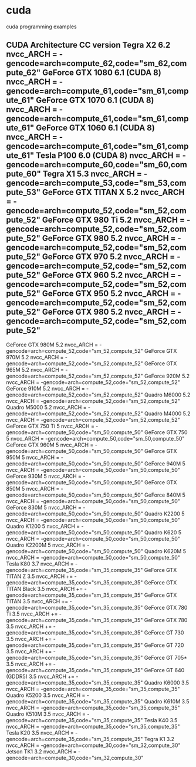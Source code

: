 # cuda
cuda programming examples

CUDA Architecture CC version
Tegra X2	6.2	nvcc_ARCH = -gencode=arch=compute_62,code="sm_62,compute_62"
GeForce GTX 1080	6.1 (CUDA 8)	nvcc_ARCH = -gencode=arch=compute_61,code="sm_61,compute_61"
GeForce GTX 1070	6.1 (CUDA 8)	nvcc_ARCH = -gencode=arch=compute_61,code="sm_61,compute_61"
GeForce GTX 1060	6.1 (CUDA 8)	nvcc_ARCH = -gencode=arch=compute_61,code="sm_61,compute_61"
Tesla P100	6.0 (CUDA 8)	nvcc_ARCH = -gencode=arch=compute_60,code="sm_60,compute_60"
Tegra X1	5.3	nvcc_ARCH = -gencode=arch=compute_53,code="sm_53,compute_53"
GeForce GTX TITAN X	5.2	nvcc_ARCH = -gencode=arch=compute_52,code="sm_52,compute_52"
GeForce GTX 980 Ti	5.2	nvcc_ARCH = -gencode=arch=compute_52,code="sm_52,compute_52"
GeForce GTX 980	5.2	nvcc_ARCH = -gencode=arch=compute_52,code="sm_52,compute_52"
GeForce GTX 970	5.2	nvcc_ARCH = -gencode=arch=compute_52,code="sm_52,compute_52"
GeForce GTX 960	5.2	nvcc_ARCH = -gencode=arch=compute_52,code="sm_52,compute_52"
GeForce GTX 950	5.2	nvcc_ARCH = -gencode=arch=compute_52,code="sm_52,compute_52"
GeForce GTX 980	5.2	nvcc_ARCH = -gencode=arch=compute_52,code="sm_52,compute_52"
-----------------------------------------------------------------------------------
GeForce GTX 980M	5.2	nvcc_ARCH = -gencode=arch=compute_52,code="sm_52,compute_52"
GeForce GTX 970M	5.2	nvcc_ARCH = -gencode=arch=compute_52,code="sm_52,compute_52"
GeForce GTX 965M	5.2	nvcc_ARCH = -gencode=arch=compute_52,code="sm_52,compute_52"
GeForce 920M	5.2	nvcc_ARCH = -gencode=arch=compute_52,code="sm_52,compute_52"
GeForce 910M	5.2	nvcc_ARCH = -gencode=arch=compute_52,code="sm_52,compute_52"
Quadro M6000	5.2	nvcc_ARCH = -gencode=arch=compute_52,code="sm_52,compute_52"
Quadro M5000	5.2	nvcc_ARCH = -gencode=arch=compute_52,code="sm_52,compute_52"
Quadro M4000	5.2	nvcc_ARCH = -gencode=arch=compute_52,code="sm_52,compute_52"
GeForce GTX 750 Ti	5	nvcc_ARCH = -gencode=arch=compute_50,code="sm_50,compute_50"
GeForce GTX 750	5	nvcc_ARCH = -gencode=arch=compute_50,code="sm_50,compute_50"
GeForce GTX 960M	5	nvcc_ARCH = -gencode=arch=compute_50,code="sm_50,compute_50"
GeForce GTX 950M	5	nvcc_ARCH = -gencode=arch=compute_50,code="sm_50,compute_50"
GeForce 940M	5	nvcc_ARCH = -gencode=arch=compute_50,code="sm_50,compute_50"
GeForce 930M	5	nvcc_ARCH = -gencode=arch=compute_50,code="sm_50,compute_50"
GeForce GTX 850M	5	nvcc_ARCH = -gencode=arch=compute_50,code="sm_50,compute_50"
GeForce 840M	5	nvcc_ARCH = -gencode=arch=compute_50,code="sm_50,compute_50"
GeForce 830M	5	nvcc_ARCH = -gencode=arch=compute_50,code="sm_50,compute_50"
Quadro K2200	5	nvcc_ARCH = -gencode=arch=compute_50,code="sm_50,compute_50"
Quadro K1200	5	nvcc_ARCH = -gencode=arch=compute_50,code="sm_50,compute_50"
Quadro K620	5	nvcc_ARCH = -gencode=arch=compute_50,code="sm_50,compute_50"
Quadro K2200M	5	nvcc_ARCH = -gencode=arch=compute_50,code="sm_50,compute_50"
Quadro K620M	5	nvcc_ARCH = -gencode=arch=compute_50,code="sm_50,compute_50"
Tesla K80	3.7	nvcc_ARCH = -gencode=arch=compute_35,code="sm_35,compute_35"
GeForce GTX TITAN Z	3.5	nvcc_ARCH += -gencode=arch=compute_35,code="sm_35,compute_35"
GeForce GTX TITAN Black	3.5	nvcc_ARCH += -gencode=arch=compute_35,code="sm_35,compute_35"
GeForce GTX TITAN	3.5	nvcc_ARCH += -gencode=arch=compute_35,code="sm_35,compute_35"
GeForce GTX 780 Ti	3.5	nvcc_ARCH += -gencode=arch=compute_35,code="sm_35,compute_35"
GeForce GTX 780	3.5	nvcc_ARCH += -gencode=arch=compute_35,code="sm_35,compute_35"
GeForce GT 730	3.5	nvcc_ARCH += -gencode=arch=compute_35,code="sm_35,compute_35"
GeForce GT 720	3.5	nvcc_ARCH += -gencode=arch=compute_35,code="sm_35,compute_35"
GeForce GT 705*	3.5	nvcc_ARCH += -gencode=arch=compute_35,code="sm_35,compute_35"
GeForce GT 640 (GDDR5)	3.5	nvcc_ARCH += -gencode=arch=compute_35,code="sm_35,compute_35"
Quadro K6000	3.5	nvcc_ARCH = -gencode=arch=compute_35,code="sm_35,compute_35"
Quadro K5200	3.5	nvcc_ARCH = -gencode=arch=compute_35,code="sm_35,compute_35"
Quadro K610M	3.5	nvcc_ARCH = -gencode=arch=compute_35,code="sm_35,compute_35"
Quadro K510M	3.5	nvcc_ARCH = -gencode=arch=compute_35,code="sm_35,compute_35"
Tesla K40	3.5	nvcc_ARCH = -gencode=arch=compute_35,code="sm_35,compute_35"
Tesla K20	3.5	nvcc_ARCH = -gencode=arch=compute_35,code="sm_35,compute_35"
Tegra K1	3.2	nvcc_ARCH = -gencode=arch=compute_30,code="sm_32,compute_30"
Jetson TK1	3.2	nvcc_ARCH = -gencode=arch=compute_30,code="sm_32,compute_30"
 
